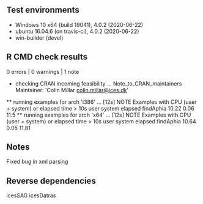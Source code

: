 ## Test environments
* Windows 10 x64 (build 19041), 4.0.2 (2020-06-22)
* ubuntu 16.04.6 (on travis-ci), 4.0.2 (2020-06-22)
* win-builder (devel)

## R CMD check results

0 errors | 0 warnings | 1 note

* checking CRAN incoming feasibility ... Note_to_CRAN_maintainers
Maintainer: 'Colin Millar <colin.millar@ices.dk>'

** running examples for arch 'i386' ... [12s] NOTE
Examples with CPU (user + system) or elapsed time > 10s
           user system elapsed
findAphia 10.22   0.06    11.5
** running examples for arch 'x64' ... [12s] NOTE
Examples with CPU (user + system) or elapsed time > 10s
           user system elapsed
findAphia 10.64   0.05   11.81

## Notes

Fixed bug in xml parsing

## Reverse dependencies

icesSAG
icesDatras
